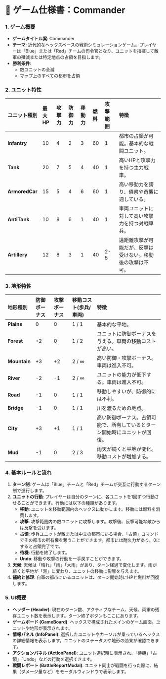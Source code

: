 # 🎨 ゲーム仕様書：Commander

### 1. ゲーム概要
* **ゲームタイトル案**: Commander
* **テーマ**: 近代的なヘックスベースの戦術シミュレーションゲーム。プレイヤーは「Blue」または「Red」チームの司令官となり、ユニットを指揮して敵軍の殲滅または特定地点の占領を目指します。
* **勝利条件**:
    * 敵ユニットの全滅
    * マップ上のすべての都市を占領

### 2. ユニット特性
| ユニット種別 | 最大HP | 攻撃力 | 防御力 | 移動力 | 燃料 | 攻撃範囲 | 特徴 |
| :--- | :--- | :--- | :--- | :--- | :--- | :--- | :--- |
| **Infantry** | 10 | 4 | 2 | 3 | 60 | 1 | 都市の占領が可能。基本的な戦闘ユニット。 |
| **Tank** | 20 | 7 | 5 | 4 | 40 | 1 | 高いHPと攻撃力を持つ主力戦車。 |
| **ArmoredCar** | 15 | 5 | 4 | 6 | 60 | 1 | 高い移動力を誇り、偵察や奇襲に適している。 |
| **AntiTank** | 10 | 8 | 6 | 1 | 40 | 1 | 車両ユニットに対して高い攻撃力を持つ対戦車兵。 |
| **Artillery** | 12 | 8 | 3 | 1 | 40 | 2-5 | 遠距離攻撃が可能だが、反撃は受けない。移動後の攻撃は不可。 |

### 3. 地形特性
| 地形種別 | 防御ボーナス | 攻撃ボーナス | 移動コスト(歩兵/車両) | 特徴 |
| :--- | :--- | :--- | :--- | :--- |
| **Plains** | 0 | 0 | 1 / 1 | 基本的な平地。 |
| **Forest** | +2 | 0 | 1 / 2 | ユニットに防御ボーナスを与える。車両の移動コストが高い。 |
| **Mountain** | +3 | +2 | 2 / ∞ | 高い防御・攻撃ボーナス。車両は進入不可。 |
| **River** | -2 | -1 | 2 / ∞ | ユニットの能力が低下する。車両は進入不可。 |
| **Road** | -1 | 0 | 1 / 1 | 移動しやすいが、防御的には不利。 |
| **Bridge** | -1 | 0 | 1 / 1 | 川を渡るための地点。 |
| **City** | +3 | +1 | 1 / 1 | 高い防御ボーナス。占領可能で、所有しているとターン開始時にユニットが回復。 |
| **Mud** | -1 | 0 | 2 / 3 | 雨天が続くと平地が変化。移動コストが増加する。 |

### 4. 基本ルールと流れ
1.  **ターン制**: ゲームは「Blue」チームと「Red」チームが交互に行動するターン制で進行します。
2.  **ユニットの行動**: プレイヤーは自分のターンに、各ユニットを1回ずつ行動させることができます。行動には以下の種類があります。
    *   **移動**: ユニットを移動範囲内のヘックスに動かします。移動には燃料を消費します。
    *   **攻撃**: 攻撃範囲内の敵ユニットに攻撃します。攻撃後、反撃可能な敵からは反撃を受けます。
    *   **占領**: 歩兵ユニットが敵または中立の都市にいる場合、「占領」コマンドでその都市の所有権を奪うことができます。都市には耐久力があり、0にすると占領完了です。
    *   **待機**: 行動を終了します。
    *   **Undo**: 移動や攻撃の行動を一手戻すことができます。
3.  **天候**: 天候は「晴れ」「雨」「大雨」があり、ターン経過で変化します。雨が続くと平地が「泥」に変わり、ユニットの移動に影響を与えます。
4.  **補給と修理**: 自軍の都市にいるユニットは、ターン開始時にHPと燃料が回復します。

### 5. UI概要
*   **ヘッダー (Header)**: 現在のターン数、アクティブなチーム、天候、両軍の残存ユニット数を表示します。ターン終了ボタンもここにあります。
*   **ゲームボード (GameBoard)**: ヘックスで構成されたメインのゲーム画面。ユニットや地形が表示されます。
*   **情報パネル (InfoPanel)**: 選択したユニットやカーソルが乗っているヘックスの詳細情報を表示します。ユニットのステータスや地形の効果が確認できます。
*   **アクションパネル (ActionPanel)**: ユニット選択時に表示され、「待機」「占領」「Undo」などの行動を選択できます。
*   **戦闘レポート (BattleReportModal)**: ユニット同士が戦闘を行った際に、結果（ダメージ量など）をモーダルウィンドウで表示します。
